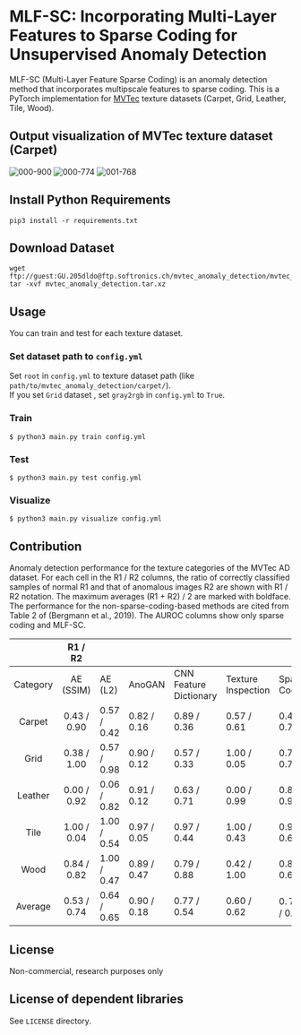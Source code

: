 # MLF-SC: Incorporating Multi-Layer Features to Sparse Coding for Unsupervised Anomaly Detection

MLF-SC (Multi-Layer Feature Sparse Coding) is an anomaly detection method that incorporates multipscale features to sparse coding.
This is a PyTorch implementation for [MVTec](https://www.mvtec.com/company/research/datasets/mvtec-ad/) texture datasets (Carpet, Grid, Leather, Tile, Wood).

## Output visualization of MVTec texture dataset (Carpet)

![000-900](https://user-images.githubusercontent.com/46925310/79444545-4399a500-8016-11ea-9ef0-14f72f2c47ee.png)
![000-774](https://user-images.githubusercontent.com/46925310/79444575-4bf1e000-8016-11ea-803a-410cc9623621.png)
![001-768](https://user-images.githubusercontent.com/46925310/79444703-7cd21500-8016-11ea-9250-b51a7f6fae09.png)

## Install Python Requirements
```
pip3 install -r requirements.txt
```

## Download Dataset
```
wget ftp://guest:GU.205dldo@ftp.softronics.ch/mvtec_anomaly_detection/mvtec_anomaly_detection.tar.xz
tar -xvf mvtec_anomaly_detection.tar.xz 
```

## Usage
You can train and test for each texture dataset.

### Set dataset path to `config.yml`
Set `root` in `config.yml` to texture dataset path (like `path/to/mvtec_anomaly_detection/carpet/`).  
If you set `Grid` dataset , set `gray2rgb` in `config.yml` to `True`. 

### Train
```
$ python3 main.py train config.yml
```

### Test
```
$ python3 main.py test config.yml
```

### Visualize
```
$ python3 main.py visualize config.yml
```

## Contribution

Anomaly detection performance for the texture categories of the MVTec AD dataset. For each cell in the R1 / R2 columns, the ratio of correctly classified samples of normal R1 and that of anomalous images R2 are shown with R1 / R2 notation.  The maximum averages (R1 + R2) / 2 are marked with boldface. The performance for the non-sparse-coding-based methods are cited from Table 2 of (Bergmann et al., 2019). The AUROC columns show only sparse coding and MLF-SC.

|   | R1 / R2 |  |  |  |  |  |  | AUROC |  |
| :---: | :---: | --- | --- | --- | --- | --- | --- | :---: | --- |
|  Category | AE (SSIM) | AE (L2) | AnoGAN | CNN<br/>Feature Dictionary | Texture<br/>Inspection | Sparse<br/>Coding | MLF-SC<br/>(Proposed) | Sparse<br/>Coding | MLF-SC<br/>(Proposed) |
|  Carpet | 0.43 / 0.90 | 0.57 / 0.42 | 0.82 / 0.16 | 0.89 / 0.36 | 0.57 / 0.61 | 0.43 / 0.79 | **1.00 / 0.98** | 0.58 | **0.99** |
|  Grid | 0.38 / 1.00 | 0.57 / 0.98 | 0.90 / 0.12 | 0.57 / 0.33 | 1.00 / 0.05 | 0.76 / 0.72 | **1.00 / 0.88** | 0.89 | **0.97** |
|  Leather | 0.00 / 0.92 | 0.06 / 0.82 | 0.91 / 0.12 | 0.63 / 0.71 | 0.00 / 0.99 | 0.84 / 0.96 | **0.97 / 0.97** | 0.95 | **0.99** |
|  Tile | 1.00 / 0.04 | 1.00 / 0.54 | 0.97 / 0.05 | 0.97 / 0.44 | 1.00 / 0.43 | 0.94 / 0.60 | **0.94 / 0.76** | 0.86 | **0.92** |
|  Wood | 0.84 / 0.82 | 1.00 / 0.47 | 0.89 / 0.47 | 0.79 / 0.88 | 0.42 / 1.00 | 0.84 / 0.60 | **0.95 / 0.98** | 0.97 | **0.99** |
|  Average | 0.53 / 0.74 | 0.64 / 0.65 | 0.90 / 0.18 | 0.77 / 0.54 | 0.60 / 0.62 | 0.７６ / 0.81 | **0.97 / 0.91** | 0.85 | **0.97** |

## License
Non-commercial, research purposes only

## License of dependent libraries
See `LICENSE` directory.
